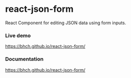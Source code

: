 # react-json-form

React Component for editing JSON data using form inputs.

### Live demo

https://bhch.github.io/react-json-form/

### Documentation

https://bhch.github.io/react-json-form/
